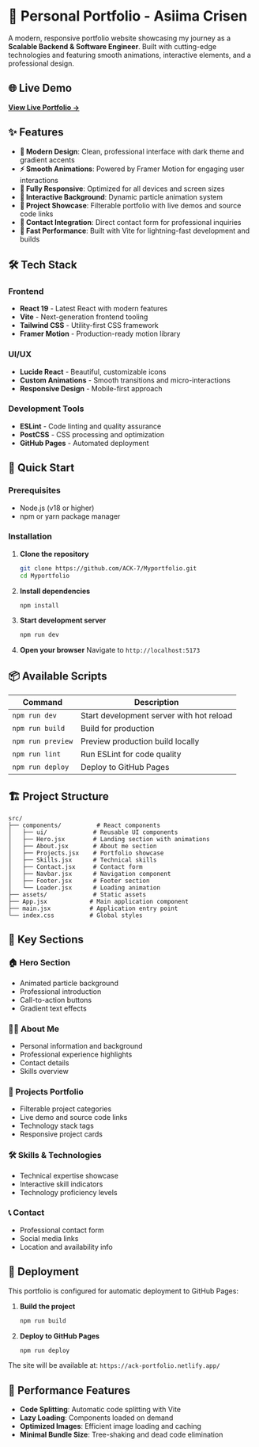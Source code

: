 # 🚀 Personal Portfolio - Asiima Crisen

A modern, responsive portfolio website showcasing my journey as a **Scalable Backend & Software Engineer**. Built with cutting-edge technologies and featuring smooth animations, interactive elements, and a professional design.

## 🌐 Live Demo

**[View Live Portfolio →](https://ack-portfolio.netlify.app/)**

## ✨ Features

- **🎨 Modern Design**: Clean, professional interface with dark theme and gradient accents
- **⚡ Smooth Animations**: Powered by Framer Motion for engaging user interactions
- **📱 Fully Responsive**: Optimized for all devices and screen sizes
- **🌟 Interactive Background**: Dynamic particle animation system
- **🎯 Project Showcase**: Filterable portfolio with live demos and source code links
- **📧 Contact Integration**: Direct contact form for professional inquiries
- **🚀 Fast Performance**: Built with Vite for lightning-fast development and builds

## 🛠️ Tech Stack

### Frontend
- **React 19** - Latest React with modern features
- **Vite** - Next-generation frontend tooling
- **Tailwind CSS** - Utility-first CSS framework
- **Framer Motion** - Production-ready motion library

### UI/UX
- **Lucide React** - Beautiful, customizable icons
- **Custom Animations** - Smooth transitions and micro-interactions
- **Responsive Design** - Mobile-first approach

### Development Tools
- **ESLint** - Code linting and quality assurance
- **PostCSS** - CSS processing and optimization
- **GitHub Pages** - Automated deployment

## 🚀 Quick Start

### Prerequisites
- Node.js (v18 or higher)
- npm or yarn package manager

### Installation

1. **Clone the repository**
   ```bash
   git clone https://github.com/ACK-7/Myportfolio.git
   cd Myportfolio
   ```

2. **Install dependencies**
   ```bash
   npm install
   ```

3. **Start development server**
   ```bash
   npm run dev
   ```

4. **Open your browser**
   Navigate to `http://localhost:5173`

## 📦 Available Scripts

| Command | Description |
|---------|-------------|
| `npm run dev` | Start development server with hot reload |
| `npm run build` | Build for production |
| `npm run preview` | Preview production build locally |
| `npm run lint` | Run ESLint for code quality |
| `npm run deploy` | Deploy to GitHub Pages |

## 🏗️ Project Structure

```
src/
├── components/          # React components
│   ├── ui/             # Reusable UI components
│   ├── Hero.jsx        # Landing section with animations
│   ├── About.jsx       # About me section
│   ├── Projects.jsx    # Portfolio showcase
│   ├── Skills.jsx      # Technical skills
│   ├── Contact.jsx     # Contact form
│   ├── Navbar.jsx      # Navigation component
│   ├── Footer.jsx      # Footer section
│   └── Loader.jsx      # Loading animation
├── assets/             # Static assets
├── App.jsx            # Main application component
├── main.jsx           # Application entry point
└── index.css          # Global styles
```

## 🎨 Key Sections

### 🏠 Hero Section
- Animated particle background
- Professional introduction
- Call-to-action buttons
- Gradient text effects

### 👨‍💻 About Me
- Personal information and background
- Professional experience highlights
- Contact details
- Skills overview

### 💼 Projects Portfolio
- Filterable project categories
- Live demo and source code links
- Technology stack tags
- Responsive project cards

### 🛠️ Skills & Technologies
- Technical expertise showcase
- Interactive skill indicators
- Technology proficiency levels

### 📞 Contact
- Professional contact form
- Social media links
- Location and availability info

## 🚀 Deployment

This portfolio is configured for automatic deployment to GitHub Pages:

1. **Build the project**
   ```bash
   npm run build
   ```

2. **Deploy to GitHub Pages**
   ```bash
   npm run deploy
   ```

The site will be available at: `https://ack-portfolio.netlify.app/`

## 🎯 Performance Features

- **Code Splitting**: Automatic code splitting with Vite
- **Lazy Loading**: Components loaded on demand
- **Optimized Images**: Efficient image loading and caching
- **Minimal Bundle Size**: Tree-shaking and dead code elimination
